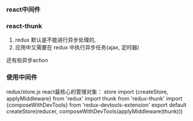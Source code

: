 ### react中间件


### react-thunk
 1) redux 默认是不能进行异步处理的, 
 2) 应用中又需要在 redux 中执行异步任务(ajax, 定时器)

还有些异步action

### 使用中间件
redux/store.js 
react最核心的管理对象： store
import {createStore, applyMiddleware} from 'redux' 
import thunk from 'redux-thunk' 
import {composeWithDevTools} from 'redux-devtools-extension'
export default createStore(reducer, composeWithDevTools(applyMiddleware(thunk))) 
